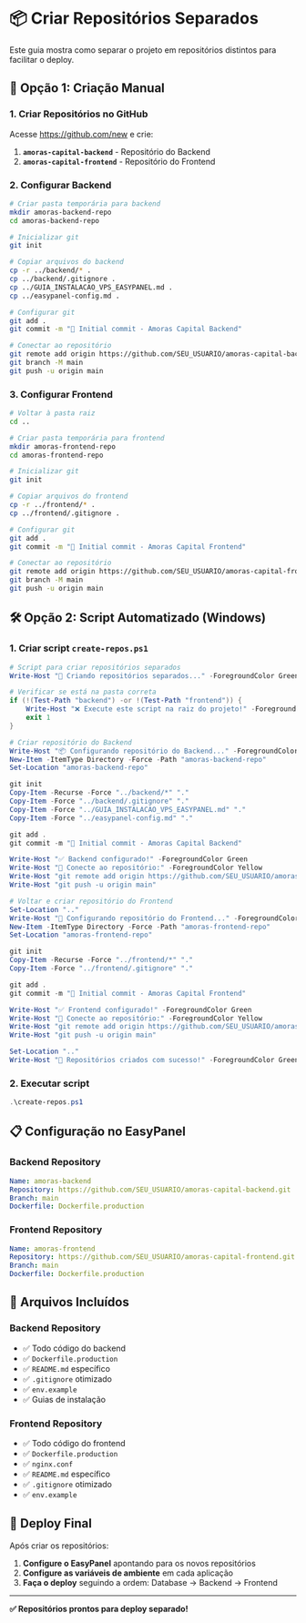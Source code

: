 # 📦 Criar Repositórios Separados

Este guia mostra como separar o projeto em repositórios distintos para facilitar o deploy.

## 🚀 Opção 1: Criação Manual

### 1. Criar Repositórios no GitHub

Acesse https://github.com/new e crie:

1. **`amoras-capital-backend`** - Repositório do Backend
2. **`amoras-capital-frontend`** - Repositório do Frontend

### 2. Configurar Backend

```bash
# Criar pasta temporária para backend
mkdir amoras-backend-repo
cd amoras-backend-repo

# Inicializar git
git init

# Copiar arquivos do backend
cp -r ../backend/* .
cp ../backend/.gitignore .
cp ../GUIA_INSTALACAO_VPS_EASYPANEL.md .
cp ../easypanel-config.md .

# Configurar git
git add .
git commit -m "🚀 Initial commit - Amoras Capital Backend"

# Conectar ao repositório
git remote add origin https://github.com/SEU_USUARIO/amoras-capital-backend.git
git branch -M main
git push -u origin main
```

### 3. Configurar Frontend

```bash
# Voltar à pasta raiz
cd ..

# Criar pasta temporária para frontend
mkdir amoras-frontend-repo
cd amoras-frontend-repo

# Inicializar git
git init

# Copiar arquivos do frontend
cp -r ../frontend/* .
cp ../frontend/.gitignore .

# Configurar git
git add .
git commit -m "🎨 Initial commit - Amoras Capital Frontend"

# Conectar ao repositório
git remote add origin https://github.com/SEU_USUARIO/amoras-capital-frontend.git
git branch -M main
git push -u origin main
```

## 🛠️ Opção 2: Script Automatizado (Windows)

### 1. Criar script `create-repos.ps1`

```powershell
# Script para criar repositórios separados
Write-Host "🚀 Criando repositórios separados..." -ForegroundColor Green

# Verificar se está na pasta correta
if (!(Test-Path "backend") -or !(Test-Path "frontend")) {
    Write-Host "❌ Execute este script na raiz do projeto!" -ForegroundColor Red
    exit 1
}

# Criar repositório do Backend
Write-Host "📦 Configurando repositório do Backend..." -ForegroundColor Blue
New-Item -ItemType Directory -Force -Path "amoras-backend-repo"
Set-Location "amoras-backend-repo"

git init
Copy-Item -Recurse -Force "../backend/*" "."
Copy-Item -Force "../backend/.gitignore" "."
Copy-Item -Force "../GUIA_INSTALACAO_VPS_EASYPANEL.md" "."
Copy-Item -Force "../easypanel-config.md" "."

git add .
git commit -m "🚀 Initial commit - Amoras Capital Backend"

Write-Host "✅ Backend configurado!" -ForegroundColor Green
Write-Host "🔗 Conecte ao repositório:" -ForegroundColor Yellow
Write-Host "git remote add origin https://github.com/SEU_USUARIO/amoras-capital-backend.git"
Write-Host "git push -u origin main"

# Voltar e criar repositório do Frontend
Set-Location ".."
Write-Host "🎨 Configurando repositório do Frontend..." -ForegroundColor Blue
New-Item -ItemType Directory -Force -Path "amoras-frontend-repo"
Set-Location "amoras-frontend-repo"

git init
Copy-Item -Recurse -Force "../frontend/*" "."
Copy-Item -Force "../frontend/.gitignore" "."

git add .
git commit -m "🎨 Initial commit - Amoras Capital Frontend"

Write-Host "✅ Frontend configurado!" -ForegroundColor Green
Write-Host "🔗 Conecte ao repositório:" -ForegroundColor Yellow
Write-Host "git remote add origin https://github.com/SEU_USUARIO/amoras-capital-frontend.git"
Write-Host "git push -u origin main"

Set-Location ".."
Write-Host "🎉 Repositórios criados com sucesso!" -ForegroundColor Green
```

### 2. Executar script
```powershell
.\create-repos.ps1
```

## 📋 Configuração no EasyPanel

### Backend Repository
```yaml
Name: amoras-backend
Repository: https://github.com/SEU_USUARIO/amoras-capital-backend.git
Branch: main
Dockerfile: Dockerfile.production
```

### Frontend Repository
```yaml
Name: amoras-frontend
Repository: https://github.com/SEU_USUARIO/amoras-capital-frontend.git
Branch: main
Dockerfile: Dockerfile.production
```

## 🔧 Arquivos Incluídos

### Backend Repository
- ✅ Todo código do backend
- ✅ `Dockerfile.production`
- ✅ `README.md` específico
- ✅ `.gitignore` otimizado
- ✅ `env.example`
- ✅ Guias de instalação

### Frontend Repository
- ✅ Todo código do frontend
- ✅ `Dockerfile.production`
- ✅ `nginx.conf`
- ✅ `README.md` específico
- ✅ `.gitignore` otimizado
- ✅ `env.example`

## 🚀 Deploy Final

Após criar os repositórios:

1. **Configure o EasyPanel** apontando para os novos repositórios
2. **Configure as variáveis de ambiente** em cada aplicação
3. **Faça o deploy** seguindo a ordem: Database → Backend → Frontend

---

**✅ Repositórios prontos para deploy separado!** 